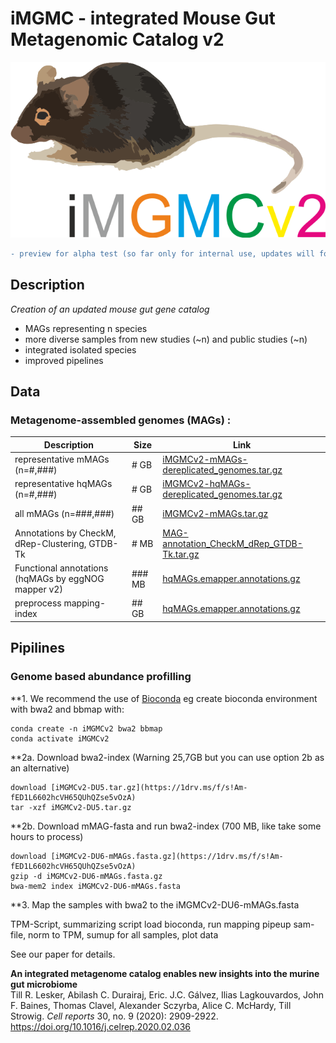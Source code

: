 # iMGMC - integrated Mouse Gut Metagenomic Catalog v2

![logo](/images/logo.png)

```diff
- preview for alpha test (so far only for internal use, updates will follow)
```

## Description
*Creation of an updated mouse gut gene catalog*
  - MAGs representing n species
  - more diverse samples from new studies (~n) and public studies (~n)
  - integrated isolated species
  - improved pipelines

## Data

### Metagenome-assembled genomes (MAGs) :

| Description | Size | Link |
|--|--|--|
| representative mMAGs (n=#,###) | # GB | [iMGMCv2-mMAGs-dereplicated_genomes.tar.gz](https://1drv.ms/f/s!Am-fED1L6602hcVH65QUhQZse5vOzA) | 
| representative hqMAGs (n=#,###) | # GB | [iMGMCv2-hqMAGs-dereplicated_genomes.tar.gz](https://1drv.ms/f/s!Am-fED1L6602hcVH65QUhQZse5vOzA) | 
| all mMAGs (n=###,###) | ## GB | [iMGMCv2-mMAGs.tar.gz](https://1drv.ms/f/s!Am-fED1L6602hcVH65QUhQZse5vOzA)| 
| Annotations by CheckM, dRep-Clustering, GTDB-Tk | # MB | [MAG-annotation_CheckM_dRep_GTDB-Tk.tar.gz](https://1drv.ms/f/s!Am-fED1L6602hcVH65QUhQZse5vOzA) |
| Functional annotations (hqMAGs by eggNOG mapper v2) | ### MB | [hqMAGs.emapper.annotations.gz](https://1drv.ms/f/s!Am-fED1L6602hcVH65QUhQZse5vOzA) |
| preprocess mapping-index | ## GB | [hqMAGs.emapper.annotations.gz](https://1drv.ms/f/s!Am-fED1L6602hcVH65QUhQZse5vOzA) |

## Pipilines

### Genome based abundance profilling

**1. We recommend the use of [Bioconda](http://bioconda.github.io/) eg create bioconda environment with bwa2 and bbmap with:

    conda create -n iMGMCv2 bwa2 bbmap
	conda activate iMGMCv2

**2a. Download bwa2-index (Warning 25,7GB but you can use option 2b as an alternative)

    download [iMGMCv2-DU5.tar.gz](https://1drv.ms/f/s!Am-fED1L6602hcVH65QUhQZse5vOzA) 
	tar -xzf iMGMCv2-DU5.tar.gz

**2b. Download mMAG-fasta and run bwa2-index (700 MB, like take some hours to process)

    download [iMGMCv2-DU6-mMAGs.fasta.gz](https://1drv.ms/f/s!Am-fED1L6602hcVH65QUhQZse5vOzA) 
	gzip -d iMGMCv2-DU6-mMAGs.fasta.gz
	bwa-mem2 index iMGMCv2-DU6-mMAGs.fasta

**3. Map the samples with bwa2 to the iMGMCv2-DU6-mMAGs.fasta


TPM-Script, summarizing script
load bioconda, run mapping
pipeup sam-file, norm to TPM, sumup for all samples, plot data


See our paper for details.

**An integrated metagenome catalog enables new insights into the murine gut microbiome**  
Till R. Lesker, Abilash C. Durairaj, Eric. J.C. Gálvez, Ilias Lagkouvardos, John F. Baines, Thomas Clavel, Alexander Sczyrba, Alice C. McHardy, Till Strowig. *Cell reports* 30, no. 9 (2020): 2909-2922.
https://doi.org/10.1016/j.celrep.2020.02.036
 